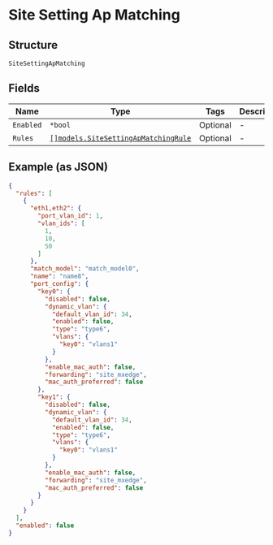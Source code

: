 
# Site Setting Ap Matching

## Structure

`SiteSettingApMatching`

## Fields

| Name | Type | Tags | Description |
|  --- | --- | --- | --- |
| `Enabled` | `*bool` | Optional | - |
| `Rules` | [`[]models.SiteSettingApMatchingRule`](../../doc/models/site-setting-ap-matching-rule.md) | Optional | - |

## Example (as JSON)

```json
{
  "rules": [
    {
      "eth1,eth2": {
        "port_vlan_id": 1,
        "vlan_ids": [
          1,
          10,
          50
        ]
      },
      "match_model": "match_model0",
      "name": "name8",
      "port_config": {
        "key0": {
          "disabled": false,
          "dynamic_vlan": {
            "default_vlan_id": 34,
            "enabled": false,
            "type": "type6",
            "vlans": {
              "key0": "vlans1"
            }
          },
          "enable_mac_auth": false,
          "forwarding": "site_mxedge",
          "mac_auth_preferred": false
        },
        "key1": {
          "disabled": false,
          "dynamic_vlan": {
            "default_vlan_id": 34,
            "enabled": false,
            "type": "type6",
            "vlans": {
              "key0": "vlans1"
            }
          },
          "enable_mac_auth": false,
          "forwarding": "site_mxedge",
          "mac_auth_preferred": false
        }
      }
    }
  ],
  "enabled": false
}
```

